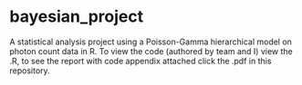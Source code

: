 # bayesian_project

A statistical analysis project using a Poisson-Gamma hierarchical model on photon count data in R. To view the code (authored by team and I) view the .R, to see the report with code appendix attached click the .pdf in this repository.
